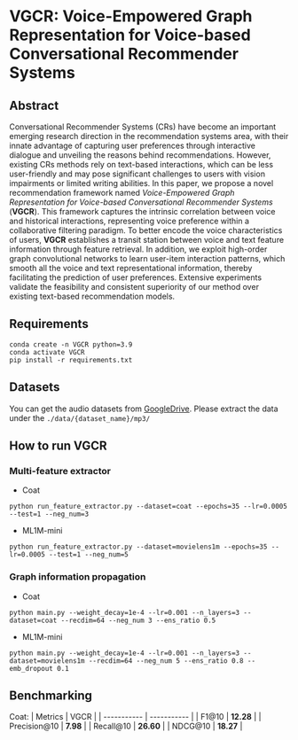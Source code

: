 # VGCR: Voice-Empowered Graph Representation for Voice-based Conversational Recommender Systems
## Abstract
Conversational Recommender Systems (CRs) have become an important emerging research direction in the recommendation systems area, with their innate advantage of capturing user preferences through interactive dialogue and unveiling the reasons behind recommendations. However, existing CRs methods rely on text-based interactions, which can be less user-friendly and may pose significant challenges to users with vision impairments or limited writing abilities. In this paper, we propose a novel recommendation framework named *Voice-Empowered Graph Representation for Voice-based Conversational Recommender Systems* (**VGCR**). This framework captures the intrinsic correlation between voice and historical interactions, representing voice preference within a collaborative filtering paradigm. To better encode the voice characteristics of users, **VGCR** establishes a transit station between voice and text feature information through feature retrieval. In addition, we exploit high-order graph convolutional networks to learn user-item interaction patterns, which smooth all the voice and text representational information, thereby facilitating the prediction of user preferences. Extensive experiments validate the feasibility and consistent superiority of our method over existing text-based recommendation models.

## Requirements

```
conda create -n VGCR python=3.9
conda activate VGCR
pip install -r requirements.txt
```

## Datasets
You can get the audio datasets from [GoogleDrive](https://drive.google.com/file/d/1FnpYhMaeskckxGheKjar0U4YHIdDKM6K/view). Please extract the data under the `./data/{dataset_name}/mp3/`

## How to run VGCR

### Multi-feature extractor

- Coat

```
python run_feature_extractor.py --dataset=coat --epochs=35 --lr=0.0005 --test=1 --neg_num=3 
```

- ML1M-mini

```
python run_feature_extractor.py --dataset=movielens1m --epochs=35 --lr=0.0005 --test=1 --neg_num=5 
```

### Graph information propagation

- Coat

```
python main.py --weight_decay=1e-4 --lr=0.001 --n_layers=3 --dataset=coat --recdim=64 --neg_num 3 --ens_ratio 0.5
```

- ML1M-mini

```
python main.py --weight_decay=1e-4 --lr=0.001 --n_layers=3 --dataset=movielens1m --recdim=64 --neg_num 5 --ens_ratio 0.8 --emb_dropout 0.1
```



## Benchmarking

Coat:
|   Metrics   | VGCR |
| ----------- | ----------- |
|  F1@10   |    **12.28**   |
|  Precision@10   |    **7.98**   |
| Recall@10   |    **26.60**   |
|  NDCG@10    |    **18.27**   |

[//]: # (## Citation)

[//]: # ()
[//]: # (You are welcome to cite our paper:)

[//]: # (```)

[//]: # ()
[//]: # (```)
